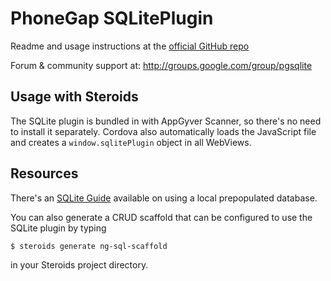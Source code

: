 # PhoneGap SQLitePlugin

Readme and usage instructions at the [official GitHub repo](https://github.com/lite4cordova/Cordova-SQLitePlugin)

Forum & community support at: http://groups.google.com/group/pgsqlite

## Usage with Steroids

The SQLite plugin is bundled in with AppGyver Scanner, so there's no need to install it separately. Cordova also automatically loads the JavaScript file and creates a `window.sqlitePlugin` object in all WebViews.

## Resources

There's an [SQLite Guide](http://guides.appgyver.com/steroids/guides/phonegap_on_steroids/prepopulated-sqlite/) available on using a local prepopulated database.

You can also generate a CRUD scaffold that can be configured to use the SQLite plugin by typing

    $ steroids generate ng-sql-scaffold

in your Steroids project directory.
